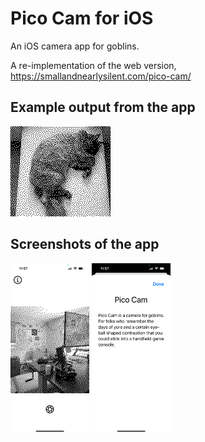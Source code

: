 #  Pico Cam for iOS

An iOS camera app for goblins.

A re-implementation of the web version, <https://smallandnearlysilent.com/pico-cam/>

## Example output from the app
![A black and white dithered photograph of a sleeping cat taken from directly above the cat.](./misc/01_sleepy-cat.PNG)

## Screenshots of the app
<img src="./misc/02_the-app.PNG" alt="A screenshot of pico cam's primary UI." width=25% height=25%/>

<img src="./misc/03_the-app.PNG" alt="A screenshot of pico cam's info screen with some text." width=25% height=25%/>

